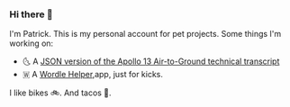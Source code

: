 ### Hi there 👋

I'm Patrick. This is my personal account for pet projects.
Some things I'm working on:

- 🌜 A [JSON version of the Apollo 13 Air-to-Ground technical transcript](https://github.com/paddyredbeard/apollo-13-json)
- 🇼  A [Wordle Helper](https://github.com/paddyredbeard/wordle-helper),app, just for kicks.

I like bikes 🚲.
And tacos 🌮.

<!--
**paddyredbeard/paddyredbeard** is a ✨ _special_ ✨ repository because its `README.md` (this file) appears on your GitHub profile.

Here are some ideas to get you started:

- 🌱 I’m currently learning ...
- 👯 I’m looking to collaborate on ...
- 🤔 I’m looking for help with ...
- 💬 Ask me about ...
- 😄 Pronouns: ...
-->
